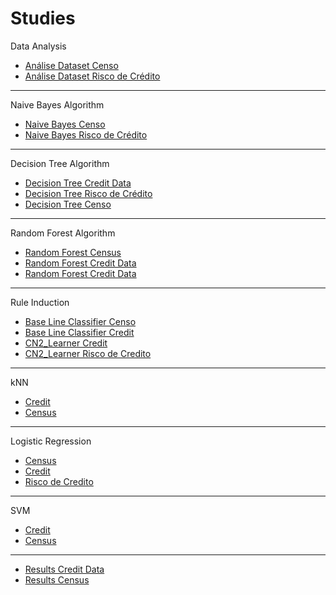 # Studies

Data Analysis
* [Análise Dataset Censo](./Naive_Bayes/Análise_Dataset_Censo.ipynb)
* [Análise Dataset Risco de Crédito](./Naive_Bayes/Análise_Dataset_Crédito.ipynb)

---

Naive Bayes Algorithm
* [Naive Bayes Censo](./Naive_Bayes/Naive_Bayes_Censo.ipynb)
* [Naive Bayes Risco de Crédito](./Naive_Bayes/Naive_Bayes_Risco_de_Credito.ipynb)

---

Decision Tree Algorithm
* [Decision Tree Credit Data](./Decision_Tree/Decision_Tree_Credit_Data.ipynb)
* [Decision Tree Risco de Crédito](./Decision_Tree/Decision_Tree_Risco_Credito.ipynb)
* [Decision Tree Censo](./Decision_Tree/Decision_Tree_Census.ipynb)

---

Random Forest Algorithm 
* [Random Forest Census](./Decision_Tree/Random_Forest_Census.ipynb)
* [Random Forest Credit Data](./Decision_Tree/Random_forest_Credit_Data.ipynb)
* [Random Forest Credit Data](./Decision_Tree/Random_forest_Credit_Data(2).ipynb)

---

Rule Induction
* [Base Line Classifier Censo](./Rule_Induction/Base_Line_Classifier_Censo.ipynb)
* [Base Line Classifier Credit](./Rule_Induction/Base_Line_Classifier_Credit.ipynb)
* [CN2_Learner Credit](./Rule_Induction/CN2_Learner_Credit.ipynb)
* [CN2_Learner Risco de Credito](./Rule_Induction/CN2_Learner_Risco_de_Credito.ipynb)

---

kNN
* [Credit](./Knn/Knn_Credito.ipynb)
* [Census](./kNN/Knn_Censo.ipynb)

---

Logistic Regression
* [Census](./Logistic_Regression/Logistic_Regression_Census.ipynb)
* [Credit](./Logistic_Regression/Logistic_Regression_Credit_Data.ipynb)
* [Risco de Credito](./Logistic_Regression/Logistic_Regression_Risco_Credito.ipynb)

---

SVM
* [Credit](./SVM/SVM_Credit_Data.ipynb)
* [Census](./SVM/SVM_Census.ipynb)

---

* [Results Credit Data](Results_Credit_Data)
* [Results Census](Results_Census)